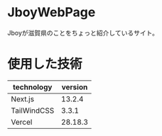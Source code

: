 # JboyWebPage
Jboyが滋賀県のことをちょっと紹介しているサイト。

# 使用した技術

|technology|version|
|----|-----|
|Next.js|13.2.4|
|TailWindCSS|3.3.1|
|Vercel|28.18.3|